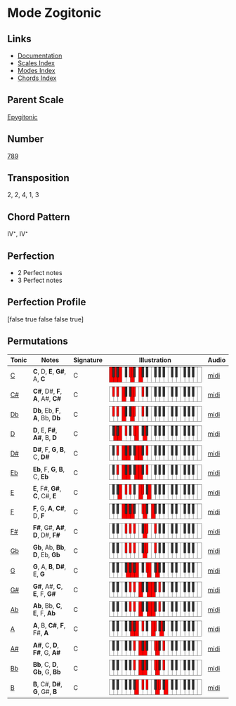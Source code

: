 # Mode Zogitonic

## Links

- [Documentation](README.md)
- [Scales Index](Scales.md)
- [Modes Index](Modes.md)
- [Chords Index](Chords.md)

## Parent Scale

[Epygitonic](ScaleEpygitonic.md)

## Number

[789](https://ianring.com/musictheory/scales/789)

## Transposition

2, 2, 4, 1, 3

## Chord Pattern

IV⁺, IV⁺

## Perfection

- 2 Perfect notes
- 3 Perfect notes

## Perfection Profile

[false true false false true]

## Permutations

| Tonic | Notes | Signature | Illustration | Audio |
|-------|-------|-----------|--------------|-------|
| [C](ModeCNaturalZogitonic.md) | **C**, D, **E**, **G#**, A, **C** | C | ![CNaturalZogitonic](ModeCNaturalZogitonic.png) | [midi](https://github.com/edipermadi/music/blob/main/docs/ModeCNaturalZogitonic.mid?raw=true) |
| [C#](ModeCSharpZogitonic.md) | **C#**, D#, **F**, **A**, A#, **C#** | C | ![CSharpZogitonic](ModeCSharpZogitonic.png) | [midi](https://github.com/edipermadi/music/blob/main/docs/ModeCSharpZogitonic.mid?raw=true) |
| [Db](ModeDFlatZogitonic.md) | **Db**, Eb, **F**, **A**, Bb, **Db** | C | ![DFlatZogitonic](ModeDFlatZogitonic.png) | [midi](https://github.com/edipermadi/music/blob/main/docs/ModeDFlatZogitonic.mid?raw=true) |
| [D](ModeDNaturalZogitonic.md) | **D**, E, **F#**, **A#**, B, **D** | C | ![DNaturalZogitonic](ModeDNaturalZogitonic.png) | [midi](https://github.com/edipermadi/music/blob/main/docs/ModeDNaturalZogitonic.mid?raw=true) |
| [D#](ModeDSharpZogitonic.md) | **D#**, F, **G**, **B**, C, **D#** | C | ![DSharpZogitonic](ModeDSharpZogitonic.png) | [midi](https://github.com/edipermadi/music/blob/main/docs/ModeDSharpZogitonic.mid?raw=true) |
| [Eb](ModeEFlatZogitonic.md) | **Eb**, F, **G**, **B**, C, **Eb** | C | ![EFlatZogitonic](ModeEFlatZogitonic.png) | [midi](https://github.com/edipermadi/music/blob/main/docs/ModeEFlatZogitonic.mid?raw=true) |
| [E](ModeENaturalZogitonic.md) | **E**, F#, **G#**, **C**, C#, **E** | C | ![ENaturalZogitonic](ModeENaturalZogitonic.png) | [midi](https://github.com/edipermadi/music/blob/main/docs/ModeENaturalZogitonic.mid?raw=true) |
| [F](ModeFNaturalZogitonic.md) | **F**, G, **A**, **C#**, D, **F** | C | ![FNaturalZogitonic](ModeFNaturalZogitonic.png) | [midi](https://github.com/edipermadi/music/blob/main/docs/ModeFNaturalZogitonic.mid?raw=true) |
| [F#](ModeFSharpZogitonic.md) | **F#**, G#, **A#**, **D**, D#, **F#** | C | ![FSharpZogitonic](ModeFSharpZogitonic.png) | [midi](https://github.com/edipermadi/music/blob/main/docs/ModeFSharpZogitonic.mid?raw=true) |
| [Gb](ModeGFlatZogitonic.md) | **Gb**, Ab, **Bb**, **D**, Eb, **Gb** | C | ![GFlatZogitonic](ModeGFlatZogitonic.png) | [midi](https://github.com/edipermadi/music/blob/main/docs/ModeGFlatZogitonic.mid?raw=true) |
| [G](ModeGNaturalZogitonic.md) | **G**, A, **B**, **D#**, E, **G** | C | ![GNaturalZogitonic](ModeGNaturalZogitonic.png) | [midi](https://github.com/edipermadi/music/blob/main/docs/ModeGNaturalZogitonic.mid?raw=true) |
| [G#](ModeGSharpZogitonic.md) | **G#**, A#, **C**, **E**, F, **G#** | C | ![GSharpZogitonic](ModeGSharpZogitonic.png) | [midi](https://github.com/edipermadi/music/blob/main/docs/ModeGSharpZogitonic.mid?raw=true) |
| [Ab](ModeAFlatZogitonic.md) | **Ab**, Bb, **C**, **E**, F, **Ab** | C | ![AFlatZogitonic](ModeAFlatZogitonic.png) | [midi](https://github.com/edipermadi/music/blob/main/docs/ModeAFlatZogitonic.mid?raw=true) |
| [A](ModeANaturalZogitonic.md) | **A**, B, **C#**, **F**, F#, **A** | C | ![ANaturalZogitonic](ModeANaturalZogitonic.png) | [midi](https://github.com/edipermadi/music/blob/main/docs/ModeANaturalZogitonic.mid?raw=true) |
| [A#](ModeASharpZogitonic.md) | **A#**, C, **D**, **F#**, G, **A#** | C | ![ASharpZogitonic](ModeASharpZogitonic.png) | [midi](https://github.com/edipermadi/music/blob/main/docs/ModeASharpZogitonic.mid?raw=true) |
| [Bb](ModeBFlatZogitonic.md) | **Bb**, C, **D**, **Gb**, G, **Bb** | C | ![BFlatZogitonic](ModeBFlatZogitonic.png) | [midi](https://github.com/edipermadi/music/blob/main/docs/ModeBFlatZogitonic.mid?raw=true) |
| [B](ModeBNaturalZogitonic.md) | **B**, C#, **D#**, **G**, G#, **B** | C | ![BNaturalZogitonic](ModeBNaturalZogitonic.png) | [midi](https://github.com/edipermadi/music/blob/main/docs/ModeBNaturalZogitonic.mid?raw=true) |
